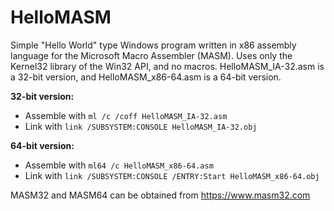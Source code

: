 # HelloMASM
Simple "Hello World" type Windows program written in x86 assembly language for the Microsoft Macro Assembler (MASM). Uses only the Kernel32 library of the Win32 API, and no macros. HelloMASM_IA-32.asm is a 32-bit version, and HelloMASM_x86-64.asm is a 64-bit version.

**32-bit version:**

- Assemble with `ml /c /coff HelloMASM_IA-32.asm`
- Link with `link /SUBSYSTEM:CONSOLE HelloMASM_IA-32.obj`

**64-bit version:**

- Assemble with `ml64 /c HelloMASM_x86-64.asm`
- Link with `link /SUBSYSTEM:CONSOLE /ENTRY:Start HelloMASM_x86-64.obj`

MASM32 and MASM64 can be obtained from https://www.masm32.com
